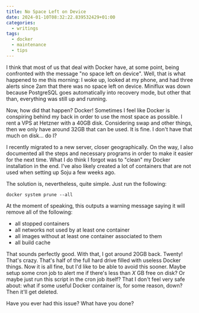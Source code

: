 ```yaml
---
title: No Space Left on Device
date: 2024-01-10T08:32:22.839532429+01:00
categories:
  - writings
tags:
  - docker
  - maintenance
  - tips
---
```


I think that most of us that deal with Docker have, at some point, being confronted with the message "no space left on device". Well, that is what happened to me this morning: I woke up, looked at my phone, and had three alerts since 2am that there was no space left on device. Miniflux was down because PostgreSQL goes automatically into recovery mode, but other that than, everything was still up and running.

<!--more-->

Now, how did that happen? Docker! Sometimes I feel like Docker is conspiring behind my back in order to use the most space as possible. I rent a VPS at Hetzner with a 40GB disk. Considering swap and other things, then we only have around 32GB that can be used. It is fine. I don't have that much on disk... do I?

I recently migrated to a new server, closer geographically. On the way, I also documented all the steps and necessary programs in order to make it easier for the next time. What I do think I forgot was to "clean" my Docker installation in the end. I've also likely created a lot of containers that are not used when setting up Soju a few weeks ago.

The solution is, nevertheless, quite simple. Just run the following:

```console
docker system prune --all
```

At the moment of speaking, this outputs a warning message saying it will remove all of the following:

- all stopped containers
- all networks not used by at least one container
- all images without at least one container associated to them
- all build cache

That sounds perfectly good. With that, I got around 20GB back. Twenty! That's crazy. That's half of the full hard drive filled with useless Docker things. Now it is all fine, but I'd like to be able to avoid this sooner. Maybe setup some cron job to alert me if there's less than *X* GB free on disk? Or maybe just run this script in the cron job itself? That I don't feel very safe about: what if some useful Docker container is, for some reason, down? Then it'll get deleted.

Have you ever had this issue? What have you done?
